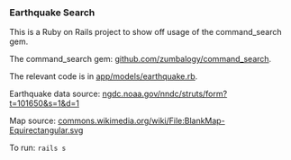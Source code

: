 ### Earthquake Search

This is a Ruby on Rails project to show off usage of the command_search gem.

The command_search gem: [github.com/zumbalogy/command_search](https://github.com/zumbalogy/command_search).

The relevant code is in [app/models/earthquake.rb](https://github.com/zumbalogy/command_search_example/blob/master/app/models/earthquake.rb).

Earthquake data source: [ngdc.noaa.gov/nndc/struts/form?t=101650&s=1&d=1](https://www.ngdc.noaa.gov/nndc/struts/form?t=101650&s=1&d=1)

Map source: [commons.wikimedia.org/wiki/File:BlankMap-Equirectangular.svg](https://commons.wikimedia.org/wiki/File:BlankMap-Equirectangular.svg)

To run: `rails s`
